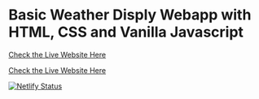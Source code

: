 # Basic Weather Disply Webapp with HTML, CSS and Vanilla Javascript

<a href="https://sammriddhgupta-weather-app.netlify.app/" target="_blank" rel="noopener">Check the Live Website Here</a>

[Check the Live Website Here](https://sammriddhgupta-weather-app.netlify.app/)

[![Netlify Status](https://api.netlify.com/api/v1/badges/0d269fa6-dd50-43f8-9c8b-75d513156160/deploy-status)](https://app.netlify.com/sites/sammriddhgupta-weather-app/deploys)